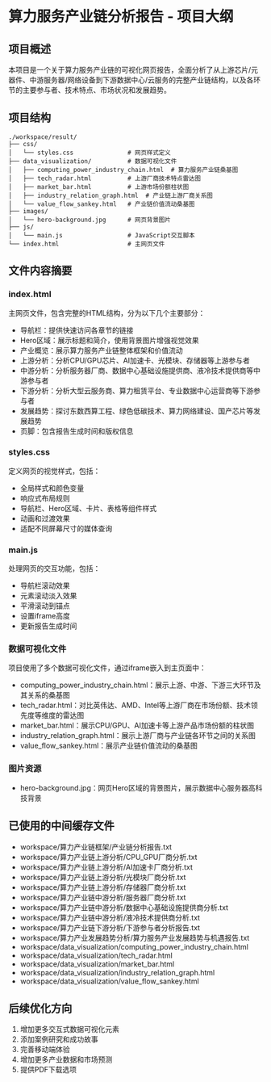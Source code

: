# 算力服务产业链分析报告 - 项目大纲

## 项目概述
本项目是一个关于算力服务产业链的可视化网页报告，全面分析了从上游芯片/元器件、中游服务器/网络设备到下游数据中心/云服务的完整产业链结构，以及各环节的主要参与者、技术特点、市场状况和发展趋势。

## 项目结构
```
./workspace/result/
├── css/
│   └── styles.css               # 网页样式定义
├── data_visualization/          # 数据可视化文件
│   ├── computing_power_industry_chain.html  # 算力服务产业链桑基图
│   ├── tech_radar.html          # 上游厂商技术特点雷达图
│   ├── market_bar.html          # 上游市场份额柱状图
│   ├── industry_relation_graph.html  # 产业链上游厂商关系图
│   └── value_flow_sankey.html   # 产业链价值流动桑基图
├── images/
│   └── hero-background.jpg      # 网页背景图片
├── js/
│   └── main.js                  # JavaScript交互脚本
└── index.html                   # 主网页文件
```

## 文件内容摘要

### index.html
主网页文件，包含完整的HTML结构，分为以下几个主要部分：
- 导航栏：提供快速访问各章节的链接
- Hero区域：展示标题和简介，使用背景图片增强视觉效果
- 产业概览：展示算力服务产业链整体框架和价值流动
- 上游分析：分析CPU/GPU芯片、AI加速卡、光模块、存储器等上游参与者
- 中游分析：分析服务器厂商、数据中心基础设施提供商、液冷技术提供商等中游参与者
- 下游分析：分析大型云服务商、算力租赁平台、专业数据中心运营商等下游参与者
- 发展趋势：探讨东数西算工程、绿色低碳技术、算力网络建设、国产芯片等发展趋势
- 页脚：包含报告生成时间和版权信息

### styles.css
定义网页的视觉样式，包括：
- 全局样式和颜色变量
- 响应式布局规则
- 导航栏、Hero区域、卡片、表格等组件样式
- 动画和过渡效果
- 适配不同屏幕尺寸的媒体查询

### main.js
处理网页的交互功能，包括：
- 导航栏滚动效果
- 元素滚动淡入效果
- 平滑滚动到锚点
- 设置iframe高度
- 更新报告生成时间

### 数据可视化文件
项目使用了多个数据可视化文件，通过iframe嵌入到主页面中：
- computing_power_industry_chain.html：展示上游、中游、下游三大环节及其关系的桑基图
- tech_radar.html：对比英伟达、AMD、Intel等上游厂商在市场份额、技术领先度等维度的雷达图
- market_bar.html：展示CPU/GPU、AI加速卡等上游产品市场份额的柱状图
- industry_relation_graph.html：展示上游厂商与产业链各环节之间的关系图
- value_flow_sankey.html：展示产业链价值流动的桑基图

### 图片资源
- hero-background.jpg：网页Hero区域的背景图片，展示数据中心服务器高科技背景

## 已使用的中间缓存文件
- workspace/算力产业链框架/产业链分析报告.txt
- workspace/算力产业链上游分析/CPU_GPU厂商分析.txt
- workspace/算力产业链上游分析/AI加速卡厂商分析.txt
- workspace/算力产业链上游分析/光模块厂商分析.txt
- workspace/算力产业链上游分析/存储器厂商分析.txt
- workspace/算力产业链中游分析/服务器厂商分析.txt
- workspace/算力产业链中游分析/数据中心基础设施提供商分析.txt
- workspace/算力产业链中游分析/液冷技术提供商分析.txt
- workspace/算力产业链下游分析/下游参与者分析报告.txt
- workspace/算力产业发展趋势分析/算力服务产业发展趋势与机遇报告.txt
- workspace/data_visualization/computing_power_industry_chain.html
- workspace/data_visualization/tech_radar.html
- workspace/data_visualization/market_bar.html
- workspace/data_visualization/industry_relation_graph.html
- workspace/data_visualization/value_flow_sankey.html

## 后续优化方向
1. 增加更多交互式数据可视化元素
2. 添加案例研究和成功故事
3. 完善移动端体验
4. 增加更多产业数据和市场预测
5. 提供PDF下载选项
